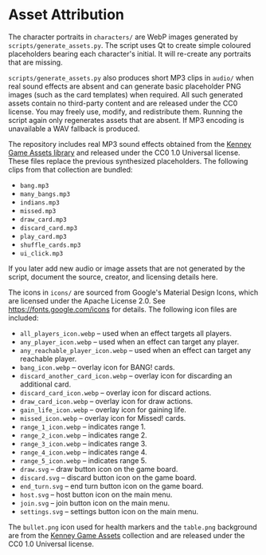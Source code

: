 # Asset Attribution

The character portraits in `characters/` are WebP images generated by
`scripts/generate_assets.py`. The script uses Qt to create simple coloured
placeholders bearing each character's initial. It will re-create any portraits
that are missing.

`scripts/generate_assets.py` also produces short MP3 clips in `audio/` when
real sound effects are absent and can generate basic placeholder PNG images
(such as the card templates) when required. All such generated assets contain
no third-party content and are released under the CC0 license. You may freely
use, modify, and redistribute them. Running the script again only regenerates
assets that are absent. If MP3 encoding is unavailable a WAV fallback is
produced.

The repository includes real MP3 sound effects obtained from the [Kenney Game
Assets library](https://kenney.nl/assets) and released under the CC0 1.0
Universal license. These files replace the previous synthesized placeholders.
The following clips from that collection are bundled:

- `bang.mp3`
- `many_bangs.mp3`
- `indians.mp3`
- `missed.mp3`
- `draw_card.mp3`
- `discard_card.mp3`
- `play_card.mp3`
- `shuffle_cards.mp3`
- `ui_click.mp3`

If you later add new audio or image assets that are not generated by the
script, document the source, creator, and licensing details here.

The icons in `icons/` are sourced from Google's Material Design Icons, which
are licensed under the Apache License 2.0. See https://fonts.google.com/icons
for details.
The following icon files are included:

- `all_players_icon.webp` – used when an effect targets all players.
- `any_player_icon.webp` – used when an effect can target any player.
- `any_reachable_player_icon.webp` – used when an effect can target any reachable player.
- `bang_icon.webp` – overlay icon for BANG! cards.
- `discard_another_card_icon.webp` – overlay icon for discarding an additional card.
- `discard_card_icon.webp` – overlay icon for discard actions.
- `draw_card_icon.webp` – overlay icon for draw actions.
- `gain_life_icon.webp` – overlay icon for gaining life.
- `missed_icon.webp` – overlay icon for Missed! cards.
- `range_1_icon.webp` – indicates range 1.
- `range_2_icon.webp` – indicates range 2.
- `range_3_icon.webp` – indicates range 3.
- `range_4_icon.webp` – indicates range 4.
- `range_5_icon.webp` – indicates range 5.
- `draw.svg` – draw button icon on the game board.
- `discard.svg` – discard button icon on the game board.
- `end_turn.svg` – end turn button icon on the game board.
- `host.svg` – host button icon on the main menu.
- `join.svg` – join button icon on the main menu.
- `settings.svg` – settings button icon on the main menu.

The `bullet.png` icon used for health markers and the `table.png` background
are from the [Kenney Game Assets](https://kenney.nl/assets) collection and are
released under the CC0 1.0 Universal license.

